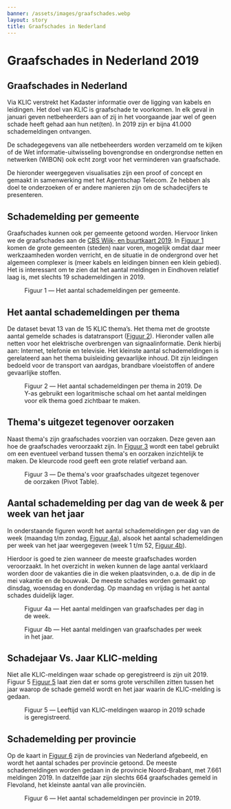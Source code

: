 ```yaml
---
banner: /assets/images/graafschades.webp
layout: story
title: Graafschades in Nederland
---
```


# Graafschades in Nederland 2019

## Graafschades in Nederland

Via KLIC verstrekt het Kadaster informatie over de ligging van kabels en leidingen. Het doel van KLIC is graafschade te voorkomen. In elk geval in januari geven netbeheerders aan of zij in het voorgaande jaar wel of geen schade heeft gehad aan hun net(ten). In 2019 zijn er bijna 41.000 schademeldingen ontvangen.

De schadegegevens van alle netbeheerders worden verzameld om te kijken of de Wet informatie-uitwisseling bovengrondse en ondergrondse netten en netwerken (WIBON) ook echt zorgt voor het verminderen van graafschade.

De hieronder weergegeven visualisaties zijn een proof of concept en gemaakt in samenwerking met het Agentschap Telecom. Ze hebben als doel te onderzoeken of er andere manieren zijn om de schadecijfers te presenteren.

## Schademelding per gemeente

Graafschades kunnen ook per gemeente getoond worden. Hiervoor linken
we de graafschades aan de [CBS Wijk- en buurtkaart
2019](https://data.labs.kadaster.nl/cbs/wbk).  In [Figuur 1](#1) komen
de grote gemeenten (steden) naar voren, mogelijk omdat daar meer
werkzaamheden worden verricht, en de situatie in de ondergrond over
het algemeen complexer is (meer kabels en leidingen binnen een klein
gebied).  Het is interessant om te zien dat het aantal meldingen in
Eindhoven relatief laag is, met slechts 19 schademeldingen in 2019.

<figure id="1">
  <query data-row data-config-ref="https://data.labs.kadaster.nl/agentschap-telecom/-/queries/aantal-meldingen-per-gemeente">
  </query>
  <figcaption>
    Figuur 1 ― Het aantal schademeldingen per gemeente.
  </figcaption>
</figure>

## Het aantal schademeldingen per thema

De dataset bevat 13 van de 15 KLIC thema’s. Het thema met de grootste aantal gemelde schades is datatransport ([Figuur 2](#2)).  Hieronder vallen alle netten voor het elektrische overbrengen van signaalinformatie. Denk hierbij aan: Internet, telefonie en televisie. 
Het kleinste aantal schademeldingen is gerelateerd aan het thema buisleiding gevaarlijke inhoud. Dit zijn leidingen bedoeld voor de transport van aardgas, brandbare vloeistoffen of andere gevaarlijke stoffen. 

<figure id="2">
  <query data-config-ref="https://data.labs.kadaster.nl/agentschap-telecom/-/queries/Per-Thema">
  </query>
  <figcaption>
    Figuur 2 ― Het aantal schademeldingen per thema in 2019. De Y-as gebruikt een logaritmische schaal om het aantal meldingen voor elk thema goed zichtbaar te maken.
  </figcaption>
</figure>

## Thema's uitgezet tegenover oorzaken

Naast thema's zijn graafschades voorzien van oorzaken.  Deze geven aan
hoe de graafschades veroorzaakt zijn.  In [Figuur 3](#3) wordt een
tabel gebruikt om een eventueel verband tussen thema's en
oorzaken inzichtelijk te maken.  De kleurcode rood geeft een grote
relatief verband aan.

<figure id="3">
  <query data-config-ref="https://data.labs.kadaster.nl/agentschap-telecom/-/queries/oorzaak-vs-thema">
  </query>
  <figcaption>
    Figuur 3 ― De thema's voor graafschades uitgezet tegenover de oorzaken (Pivot Table).
  </figcaption>
</figure>

## Aantal schademelding per dag van de week & per week van het jaar

In onderstaande figuren wordt het aantal schademeldingen per dag van de week (maandag t/m zondag,  [Figuur 4a](#4a)), alsook het aantal schademeldingen per week van het jaar weergegeven (week 1 t/m 52, [Figuur 4b](#4b)).

Hierdoor is goed te zien wanneer de meeste graafschades worden veroorzaakt. In het overzicht in weken kunnen de lage aantal verklaard worden door de vakanties die in die weken plaatsvinden, o.a. de dip in de mei vakantie en de bouwvak.
De meeste schades worden gemaakt op dinsdag, woensdag en donderdag. Op maandag en vrijdag is het aantal schades duidelijk lager.

<figure id="4a">
  <query data-config-ref="https://data.labs.kadaster.nl/agentschap-telecom/-/queries/meldingen-door-de-tijd-dag">
  </query>
  <figcaption>
    Figuur 4a ― Het aantal meldingen van graafschades per dag in de week.
  </figcaption>
</figure>

<figure id="4b">
  <query data-config-ref="https://data.labs.kadaster.nl/agentschap-telecom/-/queries/meldingen-door-de-tijd-week">
  </query>
  <figcaption>
    Figuur 4b ― Het aantal meldingen van graafschades per week in het jaar.
  </figcaption>
</figure>

## Schadejaar Vs. Jaar KLIC-melding

Niet alle KLIC-meldingen waar schade op geregistreerd is zijn uit 2019. Figuur 5 [Figuur 5](#5) laat zien dat er soms grote verschillen zitten tussen het jaar waarop de schade gemeld wordt en het jaar waarin de KLIC-melding is gedaan. 

<figure id="5">
  <query data-config-ref="https://data.labs.kadaster.nl/agentschap-telecom/-/queries/Delay-taartdiagram">
  </query>
  <figcaption>
    Figuur 5 ― Leeftijd van KLIC-meldingen waarop in 2019 schade is geregistreerd.
  </figcaption>
</figure>

## Schademelding per provincie

Op de kaart in [Figuur 6](#6) zijn de provincies van Nederland
afgebeeld, en wordt het aantal schades per provincie getoond.  De
meeste schademeldingen worden gedaan in de provincie Noord-Brabant,
met 7.661 meldingen 2019.  In datzelfde jaar zijn slechts 664
graafschades gemeld in Flevoland, het kleinste aantal van alle
provinciën.

<figure id="6">
  <query data-config-ref="https://data.labs.kadaster.nl/agentschap-telecom/-/queries/Per-Provincie">
  </query>
  <figcaption>
    Figuur 6 ― Het aantal schademeldingen per provincie in 2019.
  </figcaption>
</figure>
